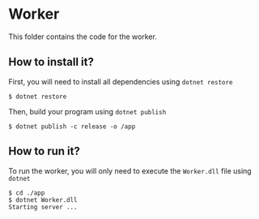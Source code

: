 # Worker

This folder contains the code for the worker.

## How to install it?

First, you will need to install all dependencies using `dotnet restore`

```console
$ dotnet restore
```

Then, build your program using `dotnet publish`

```console
$ dotnet publish -c release -o /app
```

## How to run it?

To run the worker, you will only need to execute the `Worker.dll` file using `dotnet`

```console
$ cd ./app
$ dotnet Worker.dll
Starting server ...
```

